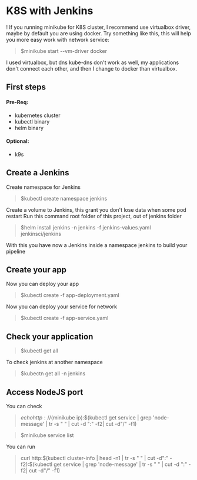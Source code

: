 # K8S with Jenkins

! If you running minikube for K8S cluster, I recommend use virtualbox driver, maybe by default you are using docker.
Try something like this, this will help you more easy work with network service:
> $minikube start --vm-driver docker

I used virtualbox, but dns kube-dns don't work as well, my applications don't connect each other, and then I change to docker than virtualbox.

## First steps

#### Pre-Req:
 - kubernetes cluster
 - kubectl binary
 - helm binary

#### Optional:
 - k9s

## Create a Jenkins

Create namespace for Jenkins
> $kubectl create namespace jenkins

Create a volume to Jenkins, this grant you don't lose data when some pod restart
Run this command root folder of this project, out of jenkins folder
> $helm install jenkins -n jenkins -f jenkins-values.yaml jenkinsci/jenkins

With this you have now a Jenkins inside a namespace jenkins to build your pipeline

## Create your app
Now you can deploy your app
> $kubectl create -f app-deployment.yaml

Now you can deploy your service for network
> $kubectl create -f app-service.yaml


## Check your application
> $kubectl get all

To check jenkins at another namespace
> $kubectn get all -n jenkins


## Access NodeJS port

You can check
> $echo http://$(minikube ip):$(kubectl get service | grep 'node-message' | tr -s " " | cut -d ":" -f2| cut -d"/" -f1)

> $minikube service list

You can run
> curl http:$(kubectl cluster-info | head -n1 | tr -s " " | cut -d":" -f2):$(kubectl get service | grep 'node-message' | tr -s " " | cut -d ":" -f2| cut -d"/" -f1)
